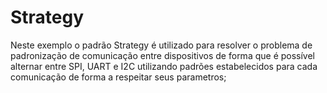 # Strategy

Neste exemplo o padrão Strategy é utilizado para resolver o problema de padronização de comunicação entre dispositivos de forma
que é possível alternar entre SPI, UART e I2C utilizando padrões estabelecidos para cada comunicação de forma a respeitar seus parametros;